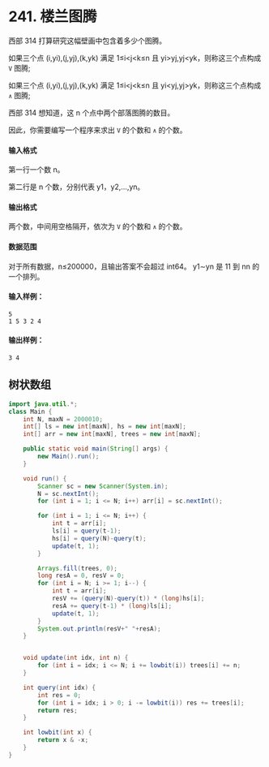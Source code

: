 #  241. 楼兰图腾

西部 314 打算研究这幅壁画中包含着多少个图腾。

如果三个点 (i,yi),(j,yj),(k,yk) 满足 1≤i<j<k≤n 且 yi>yj,yj<yk，则称这三个点构成 `V` 图腾;

如果三个点 (i,yi),(j,yj),(k,yk) 满足 1≤i<j<k≤n 且 yi<yj,yj>yk，则称这三个点构成 `∧` 图腾;

西部 314 想知道，这 n 个点中两个部落图腾的数目。

因此，你需要编写一个程序来求出 `V` 的个数和 `∧` 的个数。

#### 输入格式

第一行一个数 n。

第二行是 n 个数，分别代表 y1，y2,…,yn。

#### 输出格式

两个数，中间用空格隔开，依次为 `V` 的个数和 `∧` 的个数。

#### 数据范围

对于所有数据，n≤200000，且输出答案不会超过 int64。
y1∼yn 是 11 到 nn 的一个排列。

#### 输入样例：

```
5
1 5 3 2 4
```

#### 输出样例：

```
3 4
```



## 树状数组

```java
import java.util.*;
class Main {
    int N, maxN = 2000010;
    int[] ls = new int[maxN], hs = new int[maxN];
    int[] arr = new int[maxN], trees = new int[maxN];

    public static void main(String[] args) {
        new Main().run();
    }

    void run() {
        Scanner sc = new Scanner(System.in);
        N = sc.nextInt();
        for (int i = 1; i <= N; i++) arr[i] = sc.nextInt();

        for (int i = 1; i <= N; i++) {
            int t = arr[i];
            ls[i] = query(t-1);
            hs[i] = query(N)-query(t);
            update(t, 1);
        }

        Arrays.fill(trees, 0);
        long resA = 0, resV = 0;
        for (int i = N; i >= 1; i--) {
            int t = arr[i];
            resV += (query(N)-query(t)) * (long)hs[i];
            resA += query(t-1) * (long)ls[i];
            update(t, 1);
        }
        System.out.println(resV+" "+resA);
    }


    void update(int idx, int n) {
        for (int i = idx; i <= N; i += lowbit(i)) trees[i] += n;
    }

    int query(int idx) {
        int res = 0;
        for (int i = idx; i > 0; i -= lowbit(i)) res += trees[i];
        return res;
    }

    int lowbit(int x) {
        return x & -x;
    }
}
```

